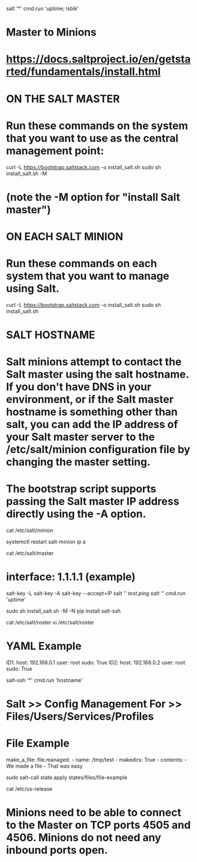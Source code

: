 salt '*' cmd.run 'uptime; lsblk'
# Master to Minions

# https://docs.saltproject.io/en/getstarted/fundamentals/install.html

# ON THE SALT MASTER
# Run these commands on the system that you want to use as the central management point:
curl -L https://bootstrap.saltstack.com -o install_salt.sh
sudo sh install_salt.sh -M
# (note the -M option for "install Salt master")

# ON EACH SALT MINION
# Run these commands on each system that you want to manage using Salt.
curl -L https://bootstrap.saltstack.com -o install_salt.sh
sudo sh install_salt.sh

# SALT HOSTNAME
# Salt minions attempt to contact the Salt master using the salt hostname. If you don't have DNS in your environment, or if the Salt master hostname is something other than salt, you can add the IP address of your Salt master server to the /etc/salt/minion configuration file by changing the master setting.
# The bootstrap script supports passing the Salt master IP address directly using the -A option.
cat /etc/salt/minion

systemctl restart salt-minion
ip a

cat /etc/salt/master
# interface: 1.1.1.1 (example)
salt-key -L
salt-key -A
salt-key --accept=IP
salt '*' test.ping
salt '*' cmd.run 'uptime'

sudo sh install_salt.sh -M -N
pip install salt-ssh

cat /etc/salt/roster
vi /etc/salt/roster
# YAML Example
ID1:
  host: 192.168.0.1
  user: root
  sudo: True
ID2:
  host: 192.168.0.2
  user: root
  sudo: True

salt-ssh '*' cmd.run 'hostname'

# Salt >> Config Management For >> Files/Users/Services/Profiles

# File Example
make_a_file:
    file.managed:
        - name: /tmp/test
        - makedirs: True
        - contents:
            - We made a file
            - That was easy

sudo salt-call state.apply states/files/file-example

cat /etc/os-release

# Minions need to be able to connect to the Master on TCP ports 4505 and 4506. Minions do not need any inbound ports open.

